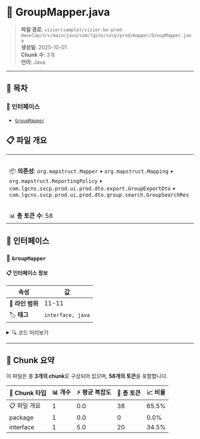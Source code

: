 # 📄 GroupMapper.java

> **파일 경로**: `vizier(sample)/vizier-be-prod-develop/src/main/java/com/lgcns/svcp/prod/mapper/GroupMapper.java`  
> **생성일**: 2025-10-01  
> **Chunk 수**: 3개  
> **언어**: Java
---

## 📑 목차

### 🔌 인터페이스
- [`GroupMapper`](#interface-groupmapper)


## 📋 파일 개요

| | |
|--|--|
| 📦 **의존성**: `org.mapstruct.Mapper` • `org.mapstruct.Mapping` • `org.mapstruct.ReportingPolicy` • `com.lgcns.svcp.prod.ui.prod.dto.export.GroupExportDto` • `com.lgcns.svcp.prod.ui.prod.dto.group.search.GroupSearchRes` | ⚡ **총 복잡도**: 5 |
| 📊 **총 토큰 수**: 58 |  |




## 🔌 인터페이스

### <a id="interface-groupmapper"></a>🔌 `GroupMapper`


#### 📋 인터페이스 정보

| 속성 | 값 |
|------|----|
| 📍 **라인 범위** | 11-11 |
| 🏷️ **태그** | `interface, java` |
<details>
<summary>🔍 코드 미리보기</summary>

```java
public interface GroupMapper {
	
	@Mapping(source = "general", target = "general")
    @Mapping(source = "additional", target = "additional")
    GroupExportDto groupToExportDto(GroupSearchRes dto);
}...
```

**Chunk 정보**
- 🆔 **ID**: `28596e713766`
- 📊 **토큰**: 20

</details>

---




## 🧩 Chunk 요약

이 파일은 총 **3개의 chunk**로 구성되어 있으며, **58개의 토큰**을 포함합니다.

| 🧩 Chunk 타입 | 📊 개수 | ⚡ 평균 복잡도 | 📝 총 토큰 | 📈 비율 |
|---------------|--------|-------------|----------|--------|
| 📋 파일 개요 | 1 | 0.0 | 38 | 65.5% |
| package | 1 | 0.0 | 0 | 0.0% |
| interface | 1 | 5.0 | 20 | 34.5% |

